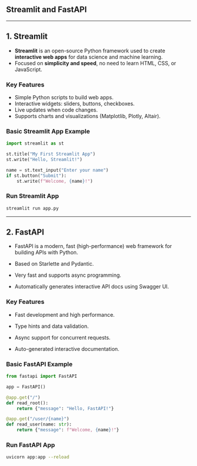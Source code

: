 ## Streamlit and FastAPI

---

## 1. Streamlit  

- **Streamlit** is an open-source Python framework used to create **interactive web apps** for data science and machine learning.  
- Focused on **simplicity and speed**, no need to learn HTML, CSS, or JavaScript.  

### Key Features

- Simple Python scripts to build web apps.  
- Interactive widgets: sliders, buttons, checkboxes.  
- Live updates when code changes.  
- Supports charts and visualizations (Matplotlib, Plotly, Altair).  

### Basic Streamlit App Example

```python
import streamlit as st

st.title("My First Streamlit App")
st.write("Hello, Streamlit!")

name = st.text_input("Enter your name")
if st.button("Submit"):
    st.write(f"Welcome, {name}!")
```

### Run Streamlit App

```bash
streamlit run app.py
```

---

## 2. FastAPI

- FastAPI is a modern, fast (high-performance) web framework for building APIs with Python.

- Based on Starlette and Pydantic.

- Very fast and supports async programming.

- Automatically generates interactive API docs using Swagger UI.


### Key Features

- Fast development and high performance.

- Type hints and data validation.

- Async support for concurrent requests.

- Auto-generated interactive documentation.

### Basic FastAPI Example

```python
from fastapi import FastAPI

app = FastAPI()

@app.get("/")
def read_root():
    return {"message": "Hello, FastAPI!"}

@app.get("/user/{name}")
def read_user(name: str):
    return {"message": f"Welcome, {name}!"}
```

### Run FastAPI App

```bash
uvicorn app:app --reload
```
